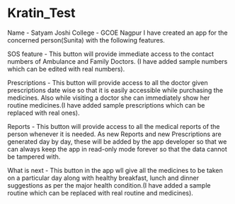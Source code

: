 # Kratin_Test
Name - Satyam Joshi
College - GCOE Nagpur
I have created an app for the concerned person(Sunita) with the following features.

SOS feature - 
        This button will provide immediate access to the contact numbers of Ambulance and Family Doctors. (I have added sample numbers which can be edited with real
        numbers).
 
 Prescriptions - 
         This button will provide access to all the doctor given prescriptions date wise so that it is easily accessible while purchasing the medicines.
         Also while visiting a doctor she can immediately show her routine medicines.(I have added sample prescriptions which can be replaced with real ones).
         
Reports -
         This button will provide access to all the medical reports of the person whenever it is needed. As new Reports and new Prescriptions are generated day by day,
         these will be added by the app developer so that we can always keep the app in read-only mode forever so that the data cannot be tampered with.
   
What is next -
          This button in the app wll give all the medicines to be taken on a particular day along with healthy breakfast, lunch and dinner suggestions as per the major 
          health condition.(I have added a sample routine which can be replaced with real routine and medicines).
